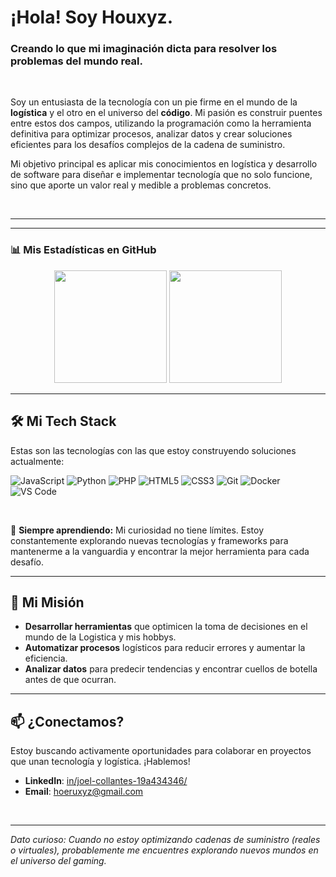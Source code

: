 # ¡Hola! Soy Houxyz.

### Creando lo que mi imaginación dicta para resolver los problemas del mundo real.

<br>

Soy un entusiasta de la tecnología con un pie firme en el mundo de la **logística** y el otro en el universo del **código**. Mi pasión es construir puentes entre estos dos campos, utilizando la programación como la herramienta definitiva para optimizar procesos, analizar datos y crear soluciones eficientes para los desafíos complejos de la cadena de suministro.

Mi objetivo principal es aplicar mis conocimientos en logística y desarrollo de software para diseñar e implementar tecnología que no solo funcione, sino que aporte un valor real y medible a problemas concretos.

<br>

---

---

### 📊 **Mis Estadísticas en GitHub**

<p align="center">
  <img height="180em" src="https://github-readme-stats.vercel.app/api?username=Houxyz&show_icons=true&theme=tokyonight&include_all_commits=true&count_private=true"/>
  <img height="180em" src="https://github-readme-stats.vercel.app/api/top-langs/?username=Houxyz&layout=compact&langs_count=8&theme=tokyonight"/>
</p>

---

## 🛠️ Mi Tech Stack

Estas son las tecnologías con las que estoy construyendo soluciones actualmente:

![JavaScript](https://img.shields.io/badge/javascript-%23323330.svg?style=for-the-badge&logo=javascript&logoColor=%23F7DF1E)
![Python](https://img.shields.io/badge/python-3670A0?style=for-the-badge&logo=python&logoColor=ffdd54)
![PHP](https://img.shields.io/badge/php-%23777BB4.svg?style=for-the-badge&logo=php&logoColor=white)
![HTML5](https://img.shields.io/badge/html5-%23E34F26.svg?style=for-the-badge&logo=html5&logoColor=white)
![CSS3](https://img.shields.io/badge/css3-%231572B6.svg?style=for-the-badge&logo=css3&logoColor=white)
![Git](https://img.shields.io/badge/git-%23F05033.svg?style=for-the-badge&logo=git&logoColor=white)
![Docker](https://img.shields.io/badge/docker-%230db7ed.svg?style=for-the-badge&logo=docker&logoColor=white)
![VS Code](https://img.shields.io/badge/Visual%20Studio%20Code-0078d7.svg?style=for-the-badge&logo=visual-studio-code&logoColor=white)

<br>

🌱 **Siempre aprendiendo:** Mi curiosidad no tiene límites. Estoy constantemente explorando nuevas tecnologías y frameworks para mantenerme a la vanguardia y encontrar la mejor herramienta para cada desafío.

---

## 🎯 Mi Misión

* **Desarrollar herramientas** que optimicen la toma de decisiones en el mundo de la Logistica y mis hobbys.
* **Automatizar procesos** logísticos para reducir errores y aumentar la eficiencia.
* **Analizar datos** para predecir tendencias y encontrar cuellos de botella antes de que ocurran.

---

## 📫 ¿Conectamos?

Estoy buscando activamente oportunidades para colaborar en proyectos que unan tecnología y logística. ¡Hablemos!

* **LinkedIn**: [in/joel-collantes-19a434346/](https://www.linkedin.com/in/joel-collantes-19a434346/)
* **Email**: [hoeruxyz@gmail.com](mailto:hoeruxyz@gmail.com)

<br>

---
*Dato curioso: Cuando no estoy optimizando cadenas de suministro (reales o virtuales), probablemente me encuentres explorando nuevos mundos en el universo del gaming.*
